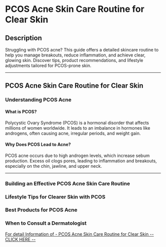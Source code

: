 # PCOS Acne Skin Care Routine for Clear Skin  

## **Description**  
Struggling with PCOS acne? This guide offers a detailed skincare routine to help you manage breakouts, reduce inflammation, and achieve clear, glowing skin. Discover tips, product recommendations, and lifestyle adjustments tailored for PCOS-prone skin.  

---

## **PCOS Acne Skin Care Routine for Clear Skin**  

### **Understanding PCOS Acne**  

#### **What is PCOS?**  
Polycystic Ovary Syndrome (PCOS) is a hormonal disorder that affects millions of women worldwide. It leads to an imbalance in hormones like androgens, often causing acne, irregular periods, and weight gain.  

#### **Why Does PCOS Lead to Acne?**  
PCOS acne occurs due to high androgen levels, which increase sebum production. Excess oil clogs pores, leading to inflammation and breakouts, especially on the chin, jawline, and upper neck.  

---

### **Building an Effective PCOS Acne Skin Care Routine**  
### **Lifestyle Tips for Clearer Skin with PCOS** 
### **Best Products for PCOS Acne**  
### **When to Consult a Dermatologist**  

[For detail Information of - PCOS Acne Skin Care Routine for Clear Skin -- CLICK HERE --](https://myhealthandbeautyguide.com/pcos-acne-skin-care-routine/)

